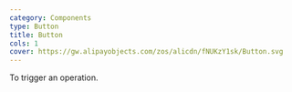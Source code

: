 ```yaml
---
category: Components
type: Button
title: Button
cols: 1
cover: https://gw.alipayobjects.com/zos/alicdn/fNUKzY1sk/Button.svg
---
```


To trigger an operation.
